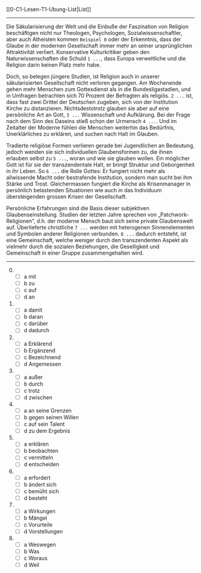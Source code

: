 [[0-C1-Lesen-T1-Ubung-List|List]]

---

Die Säkularisierung der Welt und die Einbuße der Faszination von Religion beschäftigen nicht nur Theologen, Psychologen, Sozialwissenschaftler, aber auch Atheisten kommen `Beispiel 0` oder der Erkenntnis, dass der Glaube in der modernen Gesellschaft immer mehr an seiner ursprünglichen Attraktivität verliert. Konservative Kulturkritiker geben den Naturwissenschaften die Schuld `1 ...`, dass Europa verweltliche und die Religion darin keinen Platz mehr habe.

Doch, so belegen jüngere Studien, ist Religion auch in unserer säkularisierten Gesellschaft nicht verloren gegangen. Am Wochenende gehen mehr Menschen zum Gottesdienst als in die Bundesligastadien, und in Umfragen betrachten sich 70 Prozent der Befragten als religiös. `2 ...` ist, dass fast zwei Drittel der Deutschen zugeben, sich von der Institution Kirche zu distanzieren. Nichtsdestotrotz glauben sie aber auf eine persönliche Art an Gott, `3 ...` Wissenschaft und Aufklärung. Bei der Frage nach dem Sinn des Daseins stieß schon der Urmensch `4 ...`. Und im Zeitalter der Moderne fühlen die Menschen weiterhin das Bedürfnis, Unerklärliches zu erklären, und suchen nach Halt im Glauben.

Tradierte religiöse Formen verlieren gerade bei Jugendlichen an Bedeutung, jedoch wenden sie sich individuellen Glaubensformen zu, die ihnen erlauben selbst zu `5 ...`, woran und wie sie glauben wollen. Ein möglicher Gott ist für sie der transzendentale Halt, er bringt Struktur und Geborgenheit in ihr Leben. So `6 ...` die Rolle Gottes: Er fungiert nicht mehr als allwissende Macht oder bestrafende Institution, sondern man sucht bei ihm Stärke und Trost. Gleichermassen fungiert die Kirche als Krisenmanager in persönlich belastenden Situationen wie auch in das Individuum übersteigenden grossen Krisen der Gesellschaft.

Persönliche Erfahrungen sind die Basis dieser subjektiven Glaubenseinstellung. Studien der letzten Jahre sprechen von „Patchwork-Religionen“, d.h. der moderne Mensch baut sich seine private Glaubenswelt auf. Überlieferte christliche `7 ...` werden mit heterogenen Sinnenelementen und Symbolen anderer Religionen verbunden. `8 ...` dadurch entsteht, ist eine Gemeinschaft, welche weniger durch den transzendenten Aspekt als vielmehr durch die sozialen Beziehungen, die Geselligkeit und Gemeinschaft in einer Gruppe zusammengehalten wird.


---

0.  
    - [ ] a mit  
    - [ ] b zu  
    - [ ] c auf  
    - [ ] d an

1.  
    - [ ] a damit  
    - [ ] b daran  
    - [ ] c darüber  
    - [ ] d dadurch

2.  
    - [ ] a Erklärend  
    - [ ] b Ergänzend  
    - [ ] c Bezeichnend  
    - [ ] d Angemessen

3.  
    - [ ] a außer  
    - [ ] b durch  
    - [ ] c trotz  
    - [ ] d zwischen

4.  
    - [ ] a an seine Grenzen  
    - [ ] b gegen seinen Willen  
    - [ ] c auf sein Talent  
    - [ ] d zu dem Ergebnis

5.  
    - [ ] a erklären  
    - [ ] b beobachten  
    - [ ] c vermitteln  
    - [ ] d entscheiden

6.  
    - [ ] a erfordert  
    - [ ] b ändert sich  
    - [ ] c bemüht sich  
    - [ ] d besteht

7.  
    - [ ] a Wirkungen  
    - [ ] b Mängel  
    - [ ] c Vorurteile  
    - [ ] d Vorstellungen

8.  
    - [ ] a Weswegen  
    - [ ] b Was  
    - [ ] c Woraus  
    - [ ] d Weil
